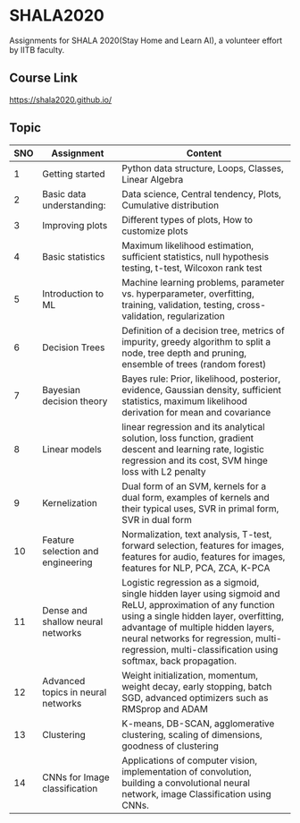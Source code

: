 # SHALA2020

Assignments for SHALA 2020(Stay Home and Learn AI), a volunteer effort by IITB faculty.

## Course Link
https://shala2020.github.io/
## Topic
|SNO|Assignment |	Content|
|----|---------------------------|--------------------------------------------------------------------------------------------------|
|1|Getting started | Python data structure, Loops, Classes, Linear Algebra|
|2|Basic data understanding:| Data science, Central tendency, Plots, Cumulative distribution|
|3|Improving plots |Different types of plots, How to customize plots|
|4|Basic statistics |Maximum likelihood estimation, sufficient statistics, null hypothesis testing, t-test, Wilcoxon rank test|
|5|Introduction to ML | Machine learning problems, parameter vs. hyperparameter, overfitting, training, validation, testing, cross-validation, regularization|
|6|Decision Trees |Definition of a decision tree, metrics of impurity, greedy algorithm to split a node, tree depth and pruning, ensemble of trees (random forest)|
|7|Bayesian decision theory |Bayes rule: Prior, likelihood, posterior, evidence, Gaussian density, sufficient statistics, maximum likelihood derivation for mean and covariance|
|8|Linear models  |linear regression and its analytical solution, loss function, gradient descent and learning rate, logistic regression and its cost, SVM hinge loss with L2 penalty|
|9|Kernelization |Dual form of an SVM, kernels for a dual form, examples of kernels and their typical uses, SVR in primal form, SVR in dual form|
|10|Feature selection and engineering | Normalization, text analysis, T-test, forward selection, features for images, features for audio, features for images, features for NLP, PCA, ZCA, K-PCA|
|11|Dense and shallow neural networks | Logistic regression as a sigmoid, single hidden layer using sigmoid and ReLU, approximation of any function using a single hidden layer, overfitting, advantage of multiple hidden layers, neural networks for regression, multi-regression, multi-classification using softmax, back propagation.|
|12|Advanced topics in neural networks| Weight initialization, momentum, weight decay, early stopping, batch SGD, advanced optimizers such as RMSprop and ADAM|
|13|Clustering |K-means, DB-SCAN, agglomerative clustering, scaling of dimensions, goodness of clustering|
|14|CNNs for Image classification|Applications of computer vision, implementation of convolution, building a convolutional neural network, image Classification using CNNs.|
